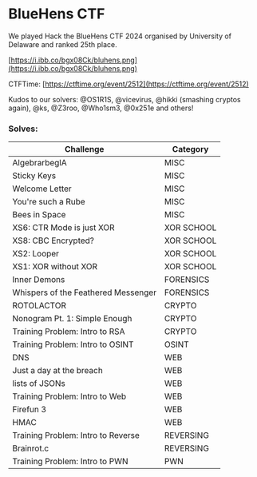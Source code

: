# BlueHens CTF

We played Hack the BlueHens CTF 2024 organised by University of Delaware and ranked 25th place. 

[https://i.ibb.co/bgx08Ck/bluhens.png](https://i.ibb.co/bgx08Ck/bluhens.png)

CTFTime: [https://ctftime.org/event/2512](https://ctftime.org/event/2512)

Kudos to our solvers:
@OS1R1S, @vicevirus, @hikki (smashing cryptos again), @ks, @Z3roo, @Who1sm3, @0x251e and others!

### Solves:

| Challenge           | Category   |
|---------------------|------------|
|AlgebrarbeglA|MISC|
|Sticky Keys|MISC|
|Welcome Letter|MISC|
|You're such a Rube|MISC|
|Bees in Space|MISC|
|XS6: CTR Mode is just XOR|XOR SCHOOL|
|XS8: CBC Encrypted?|XOR SCHOOL|
|XS2: Looper|XOR SCHOOL|
|XS1: XOR without XOR|XOR SCHOOL|
|Inner Demons|FORENSICS|
|Whispers of the Feathered Messenger|FORENSICS|
|ROTOLACTOR|CRYPTO|
|Nonogram Pt. 1: Simple Enough|CRYPTO|
|Training Problem: Intro to RSA|CRYPTO|
|Training Problem: Intro to OSINT|OSINT|
|DNS|WEB|
|Just a day at the breach|WEB|
|lists of JSONs|WEB|
|Training Problem: Intro to Web|WEB|
|Firefun 3|WEB|
|HMAC|WEB|
|Training Problem: Intro to Reverse|REVERSING|
|B️rainrot.c|REVERSING|
|Training Problem: Intro to PWN|PWN|
